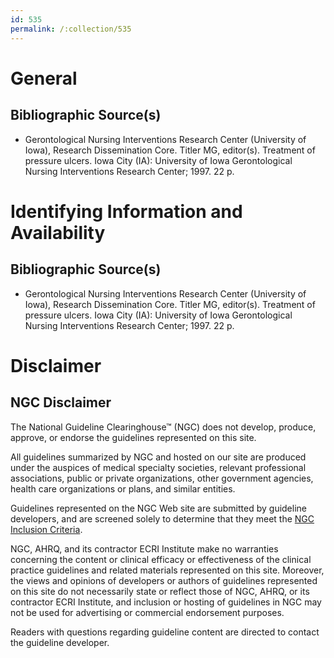 ```yaml
---
id: 535
permalink: /:collection/535
---
```


# General

## Bibliographic Source(s)

- Gerontological Nursing Interventions Research Center (University of Iowa), Research Dissemination Core. Titler MG, editor(s). Treatment of pressure ulcers. Iowa City (IA): University of Iowa Gerontological Nursing Interventions Research Center; 1997. 22 p.

# Identifying Information and Availability

## Bibliographic Source(s)

- Gerontological Nursing Interventions Research Center (University of Iowa), Research Dissemination Core. Titler MG, editor(s). Treatment of pressure ulcers. Iowa City (IA): University of Iowa Gerontological Nursing Interventions Research Center; 1997. 22 p.

# Disclaimer

## NGC Disclaimer

The National Guideline Clearinghouse™ (NGC) does not develop, produce, approve, or endorse the guidelines represented on this site.

All guidelines summarized by NGC and hosted on our site are produced under the auspices of medical specialty societies, relevant professional associations, public or private organizations, other government agencies, health care organizations or plans, and similar entities.

Guidelines represented on the NGC Web site are submitted by guideline developers, and are screened solely to determine that they meet the [NGC Inclusion Criteria](/help-and-about/summaries/inclusion-criteria).

NGC, AHRQ, and its contractor ECRI Institute make no warranties concerning the content or clinical efficacy or effectiveness of the clinical practice guidelines and related materials represented on this site. Moreover, the views and opinions of developers or authors of guidelines represented on this site do not necessarily state or reflect those of NGC, AHRQ, or its contractor ECRI Institute, and inclusion or hosting of guidelines in NGC may not be used for advertising or commercial endorsement purposes.

Readers with questions regarding guideline content are directed to contact the guideline developer.

